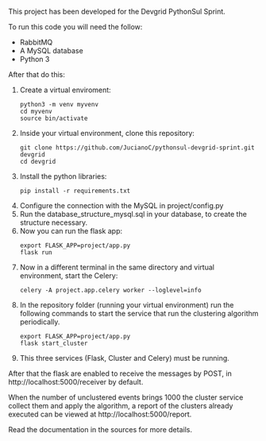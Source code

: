This project has been developed for the Devgrid PythonSul Sprint.

To run this code you will need the follow:

* RabbitMQ
* A MySQL database
* Python 3

After that do this:

1. Create a virtual enviroment:
    ```
    python3 -m venv myvenv
    cd myvenv
    source bin/activate
    ```
2. Inside your virtual environment, clone this repository:
    ```
    git clone https://github.com/JucianoC/pythonsul-devgrid-sprint.git devgrid
    cd devgrid
    ```
3. Install the python libraries:
    ```
    pip install -r requirements.txt
    ```
4. Configure the connection with the MySQL in project/config.py
5. Run the database_structure_mysql.sql in your database, to create the structure necessary.
6. Now you can run the flask app:
    ```
    export FLASK_APP=project/app.py
    flask run
    ```
7. Now in a different terminal in the same directory and virtual environment, start the Celery:
    ```
    celery -A project.app.celery worker --loglevel=info
    ```
8. In the repository folder (running your virtual environment) run the following commands to start the service that run the clustering algorithm periodically.
    ```
    export FLASK_APP=project/app.py
    flask start_cluster
    ```
9. This three services (Flask, Cluster and Celery) must be running.

After that the flask are enabled to receive the messages by POST, in http://localhost:5000/receiver by default.

When the number of unclustered events brings 1000 the cluster service collect them and apply the algorithm, a report of the clusters already executed can be viewed at http://localhost:5000/report.

Read the documentation in the sources for more details.